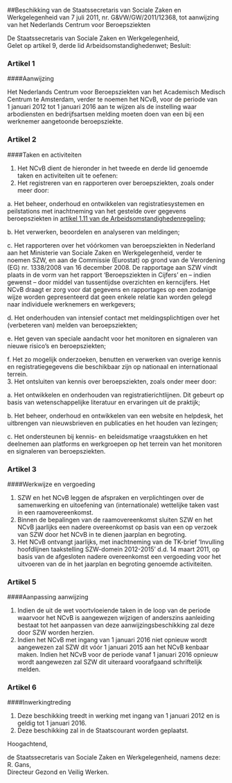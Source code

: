 <meta http-equiv='Content-Type' content='text/html; charset=utf-8' />

##Beschikking van de Staatssecretaris van Sociale Zaken en Werkgelegenheid van 7 juli 2011, nr. G&VW/GW/2011/12368, tot aanwijzing van het Nederlands Centrum voor Beroepsziekten

De Staatssecretaris van Sociale Zaken en Werkgelegenheid,  
Gelet op artikel 9, derde lid Arbeidsomstandighedenwet;
Besluit:    

### Artikel  1  

####Aanwijzing

Het Nederlands Centrum voor Beroepsziekten van het Academisch Medisch Centrum te Amsterdam, verder te noemen het NCvB, voor de periode van 1 januari 2012 tot 1 januari 2016 aan te wijzen als de instelling waar arbodiensten en bedrijfsartsen melding moeten doen van een bij een werknemer aangetoonde beroepsziekte. 

### Artikel  2  

####Taken en activiteiten

1.  Het NCvB dient de hieronder in het tweede en derde lid genoemde taken en activiteiten uit te oefenen:   
2.  Het registreren van en rapporteren over beroepsziekten, zoals onder meer door: 

a. Het beheer, onderhoud en ontwikkelen van registratiesystemen en peilstations met inachtneming van het gestelde over gegevens beroepsziekten in [artikel 1.11 van de Arbeidsomstandighedenregeling](../../../../../../../../ministeriele-regeling/arbeidsomstandighedenregeling/BWBR0008587/README.md);  

b. Het verwerken, beoordelen en analyseren van meldingen;  

c. Het rapporteren over het vóórkomen van beroepsziekten in Nederland aan het Ministerie van Sociale Zaken en Werkgelegenheid, verder te noemen SZW, en aan de Commissie (Eurostat) op grond van de Verordening (EG) nr. 1338/2008 van 16 december 2008. De rapportage aan SZW vindt plaats in de vorm van het rapport ‘Beroepsziekten in Cijfers’ en – indien gewenst – door middel van tussentijdse overzichten en kerncijfers. Het NCvB draagt er zorg voor dat gegevens en rapportages op een zodanige wijze worden gepresenteerd dat geen enkele relatie kan worden gelegd naar individuele werknemers en werkgevers;  

d. Het onderhouden van intensief contact met meldingsplichtigen over het (verbeteren van) melden van beroepsziekten;  

e. Het geven van speciale aandacht voor het monitoren en signaleren van nieuwe risico’s en beroepsziekten;  

f. Het zo mogelijk onderzoeken, benutten en verwerken van overige kennis en registratiegegevens die beschikbaar zijn op nationaal en internationaal terrein.     
3.  Het ontsluiten van kennis over beroepsziekten, zoals onder meer door: 

a. Het ontwikkelen en onderhouden van registratierichtlijnen. Dit gebeurt op basis van wetenschappelijke literatuur en ervaringen uit de praktijk;  

b. Het beheer, onderhoud en ontwikkelen van een website en helpdesk, het uitbrengen van nieuwsbrieven en publicaties en het houden van lezingen;  

c. Het ondersteunen bij kennis- en beleidsmatige vraagstukken en het deelnemen aan platforms en werkgroepen op het terrein van het monitoren en signaleren van beroepsziekten.    

### Artikel  3  

####Werkwijze en vergoeding

1.  SZW en het NCvB leggen de afspraken en verplichtingen over de samenwerking en uitoefening van (internationale) wettelijke taken vast in een raamovereenkomst.   
2.  Binnen de bepalingen van de raamovereenkomst sluiten SZW en het NCvB jaarlijks een nadere overeenkomst op basis van een op verzoek van SZW door het NCvB in te dienen jaarplan en begroting.   
3.  Het NCvB ontvangt jaarlijks, met inachtneming van de TK-brief ‘Invulling hoofdlijnen taakstelling SZW-domein 2012-2015’ d.d. 14 maart 2011, op basis van de afgesloten nadere overeenkomst een vergoeding voor het uitvoeren van de in het jaarplan en begroting genoemde activiteiten.  

### Artikel  5  

####Aanpassing aanwijzing

1.  Indien de uit de wet voortvloeiende taken in de loop van de periode waarvoor het NCvB is aangewezen wijzigen of anderszins aanleiding bestaat tot het aanpassen van deze aanwijzingsbeschikking zal deze door SZW worden herzien.   
2.  Indien het NCvB met ingang van 1 januari 2016 niet opnieuw wordt aangewezen zal SZW dit vóór 1 januari 2015 aan het NCvB kenbaar maken. Indien het NCvB voor de periode vanaf 1 januari 2016 opnieuw wordt aangewezen zal SZW dit uiteraard voorafgaand schriftelijk melden.  

### Artikel  6  

####Inwerkingtreding

1.  Deze beschikking treedt in werking met ingang van 1 januari 2012 en is geldig tot 1 januari 2016.   
2.  Deze beschikking zal in de Staatscourant worden geplaatst.  

Hoogachtend, 

de 
Staatssecretaris van Sociale Zaken en Werkgelegenheid, namens deze: 
R. Gans,  
Directeur Gezond en Veilig Werken.    
